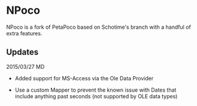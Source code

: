 NPoco
=====

NPoco is a fork of PetaPoco based on Schotime's branch with a handful of extra features.


## Updates 

2015/03/27 MD

* Added support for MS-Access via the Ole Data Provider

* Use a custom Mapper to prevent the known issue with Dates that include anything past seconds (not supported by OLE data types)
